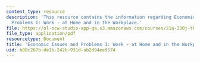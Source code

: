 ```yaml
---
content_type: resource
description: 'This resource contains the information regarding Economic Issues and
  Problems I: Work - at Home and in the Workplace.'
file: https://ol-ocw-studio-app-qa.s3.amazonaws.com/courses/21a-230j-the-contemporary-american-family-spring-2004/b88c267bde1b242b931dab2d94ee9574_MIT21A_230JS04_econissues1.pdf
file_type: application/pdf
resourcetype: Document
title: 'Economic Issues and Problems I: Work - at Home and in the Workplace'
uid: b88c267b-de1b-242b-931d-ab2d94ee9574
---
```

